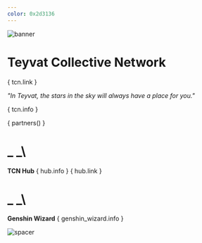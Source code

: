 ```yaml
---
color: 0x2d3136
---
```


![banner](https://i.imgur.com/sDdOtLU.png)

# Teyvat Collective Network

{ tcn.link }

*"In Teyvat, the stars in the sky will always have a place for you."*

{ tcn.info }

{ partners() }

# _ _\
**TCN Hub**
{ hub.info } { hub.link }

# _ _\
**Genshin Wizard**
{ genshin_wizard.info }

![spacer](https://i.imgur.com/3yKSBha.png)